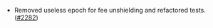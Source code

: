 - Removed useless epoch for fee unshielding and refactored tests.
  ([\#2282](https://github.com/anoma/namada/pull/2282))